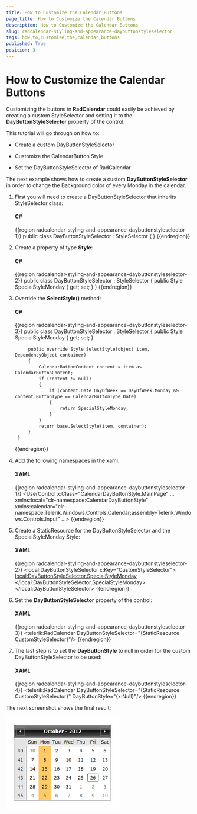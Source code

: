 ```yaml
---
title: How to Customize the Calendar Buttons
page_title: How to Customize the Calendar Buttons
description: How to Customize the Calendar Buttons
slug: radcalendar-styling-and-appearance-daybuttonstyleselector
tags: how,to,customize,the,calendar,buttons
published: True
position: 3
---
```


# How to Customize the Calendar Buttons


Customizing the buttons in __RadCalendar__ could easily be achieved by creating a custom StyleSelector and setting it to the __DayButtonStyleSelector__ property of the control.

This tutorial will go through on how to:

* Create a custom DayButtonStyleSelector

* Customize the CalendarButton Style

* Set the DayButtonStyleSelector of RadCalendar

The next example shows how to create a custom __DayButtonStyleSelector__ in order to change the Background color of every Monday in the calendar.

1. First you will need to create a DayButtonStyleSelector that inherits StyleSelector class:

	#### __C#__

	{{region radcalendar-styling-and-appearance-daybuttonstyleselector-1}}
		public class DayButtonStyleSelector : StyleSelector
		{ 
		}
	{{endregion}}

2. Create a property of type __Style__:

	#### __C#__

	{{region radcalendar-styling-and-appearance-daybuttonstyleselector-2}}
		public class DayButtonStyleSelector : StyleSelector
		{
			public Style SpecialStyleMonday { get; set; }
		}
	{{endregion}}

3. Override the __SelectStyle()__ method:

	#### __C#__

	{{region radcalendar-styling-and-appearance-daybuttonstyleselector-3}}
		public class DayButtonStyleSelector : StyleSelector
		{
			public Style SpecialStyleMonday { get; set; }
		
			public override Style SelectStyle(object item, DependencyObject container)
			{
				CalendarButtonContent content = item as CalendarButtonContent;
				if (content != null)
				{
					if (content.Date.DayOfWeek == DayOfWeek.Monday && content.ButtonType == CalendarButtonType.Date)
					{
						return SpecialStyleMonday;
					}
				}
				return base.SelectStyle(item, container);
			}
		}
	{{endregion}}

4. Add the following namespaces in the xaml:

	#### __XAML__

	{{region radcalendar-styling-and-appearance-daybuttonstyleselector-1}}
		<UserControl x:Class="CalendarDayButtonStyle.MainPage"
					...
					 xmlns:local="clr-namespace:CalendarDayButtonStyle"
					 xmlns:calendar="clr-namespace:Telerik.Windows.Controls.Calendar;assembly=Telerik.Windows.Controls.Input"
					 ...>
		</UserControl>
	{{endregion}}

5. Create a StaticResource for the DayButtonStyleSelector and the SpecialStyleMonday Style:

	#### __XAML__

	{{region radcalendar-styling-and-appearance-daybuttonstyleselector-2}}
		<local:DayButtonStyleSelector x:Key="CustomStyleSelector">
			<local:DayButtonStyleSelector.SpecialStyleMonday>
				<Style TargetType="calendar:CalendarButton">
					<Setter Property="Background">
						<Setter.Value>
							<SolidColorBrush Color="Orange" Opacity="0.6"/>
						</Setter.Value>
					</Setter>
				</Style>
			</local:DayButtonStyleSelector.SpecialStyleMonday>
		</local:DayButtonStyleSelector>
	{{endregion}}

6. Set the __DayButtonStyleSelector__ property of the control:

	#### __XAML__

	{{region radcalendar-styling-and-appearance-daybuttonstyleselector-3}}
		<telerik:RadCalendar DayButtonStyleSelector="{StaticResource CustomStyleSelector}"/>
	{{endregion}}

7. The last step is to set the __DayButtonStyle__ to null in order for the custom DayButtonStyleSelector to be used:

	#### __XAML__

	{{region radcalendar-styling-and-appearance-daybuttonstyleselector-4}}
		<telerik:RadCalendar DayButtonStyleSelector="{StaticResource CustomStyleSelector}"
							 DayButtonStyle="{x:Null}"/>
	{{endregion}}

The next screenshot shows the final result:

![radcalendar-styling-and-appearance-daybuttonstyleselector-1](images/radcalendar-styling-and-appearance-daybuttonstyleselector-1.png)
